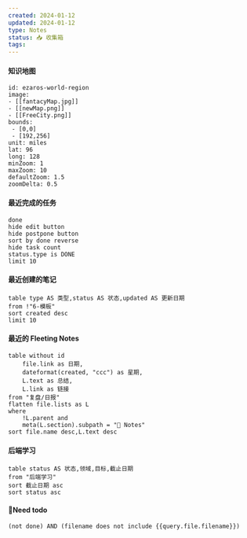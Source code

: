 ```yaml
---
created: 2024-01-12
updated: 2024-01-12
type: Notes
status: 📥 收集箱
tags:
---
```

#### 知识地图
```leaflet
id: ezaros-world-region
image: 
- [[fantacyMap.jpg]]
- [[newMap.png]]
- [[FreeCity.png]]
bounds:
 - [0,0]
 - [192,256]
unit: miles
lat: 96
long: 128
minZoom: 1
maxZoom: 10
defaultZoom: 1.5
zoomDelta: 0.5
```
#### 最近完成的任务
```tasks
done
hide edit button
hide postpone button
sort by done reverse
hide task count
status.type is DONE
limit 10
```
#### 最近创建的笔记
```dataview
table type AS 类型,status AS 状态,updated AS 更新日期
from !"6-模板"
sort created desc
limit 10
```

#### 最近的 Fleeting Notes
```dataview
table without id 
	file.link as 日期,
	dateformat(created, "ccc") as 星期, 
	L.text as 总结, 
	L.link as 链接
from "复盘/日报"
flatten file.lists as L
where
	!L.parent and
	meta(L.section).subpath = "📑 Notes"
sort file.name desc,L.text desc
```
#### 后端学习
```dataview
table status AS 状态,领域,目标,截止日期
from "后端学习"
sort 截止日期 asc
sort status asc
```
#### 🍕Need todo

```tasks
(not done) AND (filename does not include {{query.file.filename}}) 
```